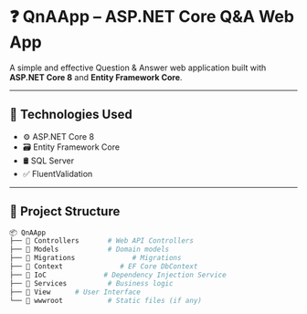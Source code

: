 # ❓ QnAApp – ASP.NET Core Q&A Web App

A simple and effective Question & Answer web application built with **ASP.NET Core 8** and **Entity Framework Core**.

---

## 🧰 Technologies Used

- ⚙️ ASP.NET Core 8  
- 🗃️ Entity Framework Core  
- 🛢️ SQL Server  
- ✅ FluentValidation  

---

## 📁 Project Structure

```bash
📦 QnAApp
├── 📁 Controllers       # Web API Controllers
├── 📁 Models            # Domain models
├── 📁 Migrations              # Migrations
├── 📁 Context              # EF Core DbContext
├── 📁 IoC              # Dependency Injection Service
├── 📁 Services          # Business logic
├── 📁 View      # User Interface
└── 📁 wwwroot           # Static files (if any)
